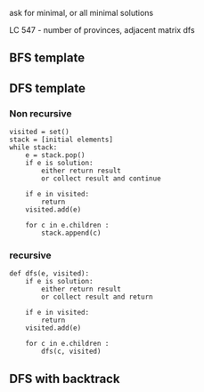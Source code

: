 ask for minimal, or all minimal solutions

LC 547 - number of provinces, adjacent matrix dfs

## BFS template

## DFS template

### Non recursive

```
visited = set()
stack = [initial elements]
while stack:
    e = stack.pop()
    if e is solution:
        either return result
        or collect result and continue
        
    if e in visited:
        return
    visited.add(e)
    
    for c in e.children :
        stack.append(c)
```

### recursive

```
def dfs(e, visited):
    if e is solution:
        either return result
        or collect result and return
    
    if e in visited:
        return
    visited.add(e)
    
    for c in e.children :
        dfs(c, visited)
```
## DFS with backtrack

```

```


